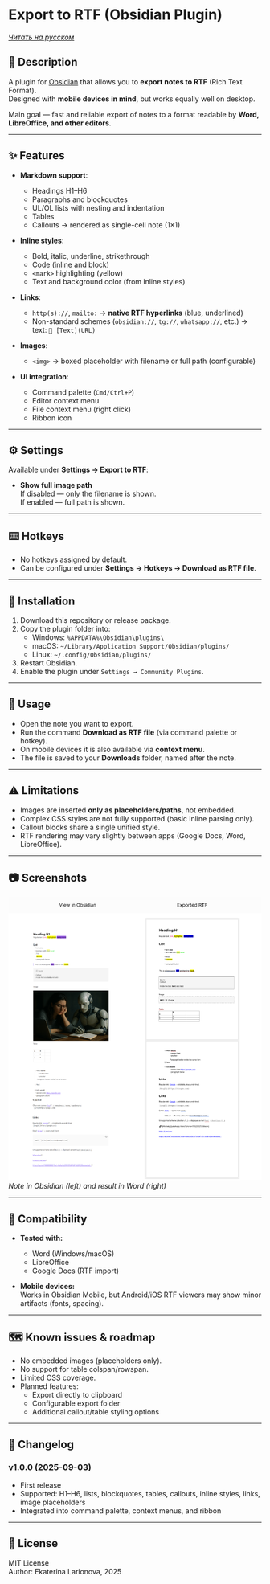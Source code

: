 # Export to RTF (Obsidian Plugin)

*[Читать на русском](readme_ru.md)*

## 📖 Description
A plugin for [Obsidian](https://obsidian.md) that allows you to **export notes to RTF** (Rich Text Format).  
Designed with **mobile devices in mind**, but works equally well on desktop.

Main goal — fast and reliable export of notes to a format readable by **Word, LibreOffice, and other editors**.

---

## ✨ Features

* **Markdown support**:
  * Headings H1–H6
  * Paragraphs and blockquotes
  * UL/OL lists with nesting and indentation
  * Tables
  * Callouts → rendered as single-cell note (1×1)

* **Inline styles**:
  * Bold, italic, underline, strikethrough  
  * Code (inline and block)  
  * `<mark>` highlighting (yellow)  
  * Text and background color (from inline styles)

* **Links**:
  * `http(s)://`, `mailto:` → **native RTF hyperlinks** (blue, underlined)  
  * Non-standard schemes (`obsidian://`, `tg://`, `whatsapp://`, etc.) → text: `🔗 [Text](URL)`

* **Images**:
  * `<img>` → boxed placeholder with filename or full path (configurable)

* **UI integration**:
  * Command palette (`Cmd/Ctrl+P`)  
  * Editor context menu  
  * File context menu (right click)  
  * Ribbon icon

---

## ⚙️ Settings
Available under **Settings → Export to RTF**:

* **Show full image path**  
  If disabled — only the filename is shown.  
  If enabled — full path is shown.

---

## ⌨️ Hotkeys
* No hotkeys assigned by default.  
* Can be configured under **Settings → Hotkeys → Download as RTF file**.

---

## 🚀 Installation
1. Download this repository or release package.  
2. Copy the plugin folder into:  
   * Windows: `%APPDATA%\Obsidian\plugins\`  
   * macOS: `~/Library/Application Support/Obsidian/plugins/`  
   * Linux: `~/.config/Obsidian/plugins/`  
3. Restart Obsidian.  
4. Enable the plugin under `Settings → Community Plugins`.

---

## 📌 Usage
* Open the note you want to export.  
* Run the command **Download as RTF file** (via command palette or hotkey).  
* On mobile devices it is also available via **context menu**.  
* The file is saved to your **Downloads** folder, named after the note.

---

## ⚠️ Limitations
* Images are inserted **only as placeholders/paths**, not embedded.  
* Complex CSS styles are not fully supported (basic inline parsing only).  
* Callout blocks share a single unified style.  
* RTF rendering may vary slightly between apps (Google Docs, Word, LibreOffice).

---

## 📷 Screenshots
![Demo note](./media/demo-en.png)  
*Note in Obsidian (left) and result in Word (right)*  

---

## 🔄 Compatibility
* **Tested with:**  
  - Word (Windows/macOS)  
  - LibreOffice  
  - Google Docs (RTF import)  

* **Mobile devices:**  
  Works in Obsidian Mobile, but Android/iOS RTF viewers may show minor artifacts (fonts, spacing).

---

## 🗺️ Known issues & roadmap
- No embedded images (placeholders only).  
- No support for table colspan/rowspan.  
- Limited CSS coverage.  
- Planned features:  
  - Export directly to clipboard  
  - Configurable export folder  
  - Additional callout/table styling options  

---

## 📜 Changelog
### v1.0.0 (2025-09-03)
- First release  
- Supported: H1–H6, lists, blockquotes, tables, callouts, inline styles, links, image placeholders  
- Integrated into command palette, context menus, and ribbon  

---

## 📄 License
MIT License  
Author: Ekaterina Larionova, 2025

